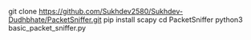 git clone https://github.com/Sukhdev2580/Sukhdev-Dudhbhate/PacketSniffer.git
pip install scapy
cd PacketSniffer
python3 basic_packet_sniffer.py <interface>
